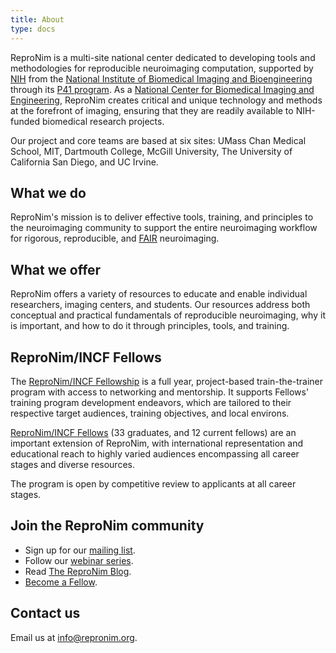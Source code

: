 ```yaml
---
title: About
type: docs
---
```


ReproNim is a multi-site national center dedicated to developing tools and methodologies for reproducible neuroimaging computation, supported by [NIH](https://reporter.nih.gov/project-details/8999833#description) from the [National Institute of Biomedical Imaging and Bioengineering](https://www.nibib.nih.gov/) through its [P41 program](https://www.nibib.nih.gov/programs/national-centers-biomedical-imaging-bioengineering). As a [National Center for Biomedical Imaging and Engineering](https://www.nibib.nih.gov/programs/national-centers-biomedical-imaging-bioengineering/supported-centers), ReproNim creates critical and unique technology and methods at the forefront of imaging, ensuring that they are readily available to NIH-funded biomedical research projects.  

Our project and core teams are based at six sites: UMass Chan Medical School, MIT, Dartmouth College, McGill University, The University of California San Diego, and UC Irvine.

## What we do

ReproNim's mission is to deliver effective tools, training, and principles to the neuroimaging community to support the entire neuroimaging workflow for rigorous, reproducible, and [FAIR](https://www.go-fair.org/fair-principles/) neuroimaging.

## What we offer

ReproNim offers a variety of resources to educate and enable individual researchers, imaging centers, and students.  Our resources address both conceptual and practical fundamentals of reproducible neuroimaging, why it is important, and how to do it through principles, tools, and training.

## ReproNim/INCF Fellows
 
The [ReproNim/INCF Fellowship](/fellowship/) is a full year, project-based train-the-trainer program with access to networking and mentorship.  It supports Fellows' training program development endeavors, which are tailored to their respective target audiences, training objectives, and local environs.

[ReproNim/INCF Fellows](/fellowship/#2024-awardees) (33 graduates, and 12 current fellows) are an important extension of ReproNim, with international representation and educational reach to highly varied audiences encompassing all career stages and diverse resources. 

The program is open by competitive review to applicants at all career stages.

## Join the ReproNim community

- Sign up for our [mailing list](https://www.nitrc.org/mailman/listinfo/repronim-announcement).
 - Follow our [webinar series](https://www.youtube.com/channel/UCGX2sXmEgDuUGWHDSiT1NdQ/videos).
 - Read [The ReproNim Blog](https://repronim.wordpress.com/category/article/).
 - [Become a Fellow](/fellowship/).

## Contact us

Email us at info@repronim.org.
